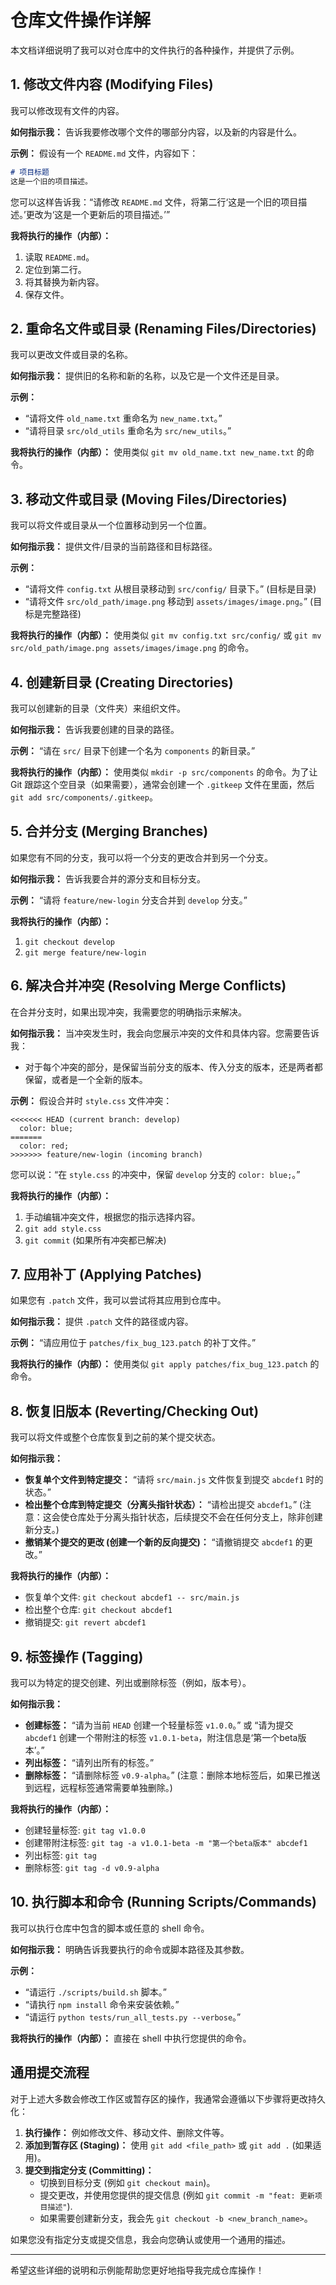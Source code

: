 # 仓库文件操作详解

本文档详细说明了我可以对仓库中的文件执行的各种操作，并提供了示例。

## 1. 修改文件内容 (Modifying Files)

我可以修改现有文件的内容。

**如何指示我：**
告诉我要修改哪个文件的哪部分内容，以及新的内容是什么。

**示例：**
假设有一个 `README.md` 文件，内容如下：
```markdown
# 项目标题
这是一个旧的项目描述。
```
您可以这样告诉我：“请修改 `README.md` 文件，将第二行‘这是一个旧的项目描述。’更改为‘这是一个更新后的项目描述。’”

**我将执行的操作（内部）：**
1. 读取 `README.md`。
2. 定位到第二行。
3. 将其替换为新内容。
4. 保存文件。

## 2. 重命名文件或目录 (Renaming Files/Directories)

我可以更改文件或目录的名称。

**如何指示我：**
提供旧的名称和新的名称，以及它是一个文件还是目录。

**示例：**
*   “请将文件 `old_name.txt` 重命名为 `new_name.txt`。”
*   “请将目录 `src/old_utils` 重命名为 `src/new_utils`。”

**我将执行的操作（内部）：**
使用类似 `git mv old_name.txt new_name.txt` 的命令。

## 3. 移动文件或目录 (Moving Files/Directories)

我可以将文件或目录从一个位置移动到另一个位置。

**如何指示我：**
提供文件/目录的当前路径和目标路径。

**示例：**
*   “请将文件 `config.txt` 从根目录移动到 `src/config/` 目录下。” (目标是目录)
*   “请将文件 `src/old_path/image.png` 移动到 `assets/images/image.png`。” (目标是完整路径)

**我将执行的操作（内部）：**
使用类似 `git mv config.txt src/config/` 或 `git mv src/old_path/image.png assets/images/image.png` 的命令。

## 4. 创建新目录 (Creating Directories)

我可以创建新的目录（文件夹）来组织文件。

**如何指示我：**
告诉我要创建的目录的路径。

**示例：**
“请在 `src/` 目录下创建一个名为 `components` 的新目录。”

**我将执行的操作（内部）：**
使用类似 `mkdir -p src/components` 的命令。为了让 Git 跟踪这个空目录（如果需要），通常会创建一个 `.gitkeep` 文件在里面，然后 `git add src/components/.gitkeep`。

## 5. 合并分支 (Merging Branches)

如果您有不同的分支，我可以将一个分支的更改合并到另一个分支。

**如何指示我：**
告诉我要合并的源分支和目标分支。

**示例：**
“请将 `feature/new-login` 分支合并到 `develop` 分支。”

**我将执行的操作（内部）：**
1. `git checkout develop`
2. `git merge feature/new-login`

## 6. 解决合并冲突 (Resolving Merge Conflicts)

在合并分支时，如果出现冲突，我需要您的明确指示来解决。

**如何指示我：**
当冲突发生时，我会向您展示冲突的文件和具体内容。您需要告诉我：
*   对于每个冲突的部分，是保留当前分支的版本、传入分支的版本，还是两者都保留，或者是一个全新的版本。

**示例：**
假设合并时 `style.css` 文件冲突：
```
<<<<<<< HEAD (current branch: develop)
  color: blue;
=======
  color: red;
>>>>>>> feature/new-login (incoming branch)
```
您可以说：“在 `style.css` 的冲突中，保留 `develop` 分支的 `color: blue;`。”

**我将执行的操作（内部）：**
1. 手动编辑冲突文件，根据您的指示选择内容。
2. `git add style.css`
3. `git commit` (如果所有冲突都已解决)

## 7. 应用补丁 (Applying Patches)

如果您有 `.patch` 文件，我可以尝试将其应用到仓库中。

**如何指示我：**
提供 `.patch` 文件的路径或内容。

**示例：**
“请应用位于 `patches/fix_bug_123.patch` 的补丁文件。”

**我将执行的操作（内部）：**
使用类似 `git apply patches/fix_bug_123.patch` 的命令。

## 8. 恢复旧版本 (Reverting/Checking Out)

我可以将文件或整个仓库恢复到之前的某个提交状态。

**如何指示我：**
*   **恢复单个文件到特定提交：** “请将 `src/main.js` 文件恢复到提交 `abcdef1` 时的状态。”
*   **检出整个仓库到特定提交（分离头指针状态）：** “请检出提交 `abcdef1`。” (注意：这会使仓库处于分离头指针状态，后续提交不会在任何分支上，除非创建新分支。)
*   **撤销某个提交的更改 (创建一个新的反向提交)：** “请撤销提交 `abcdef1` 的更改。”

**我将执行的操作（内部）：**
*   恢复单个文件: `git checkout abcdef1 -- src/main.js`
*   检出整个仓库: `git checkout abcdef1`
*   撤销提交: `git revert abcdef1`

## 9. 标签操作 (Tagging)

我可以为特定的提交创建、列出或删除标签（例如，版本号）。

**如何指示我：**
*   **创建标签：** “请为当前 `HEAD` 创建一个轻量标签 `v1.0.0`。” 或 “请为提交 `abcdef1` 创建一个带附注的标签 `v1.0.1-beta`，附注信息是‘第一个beta版本’。”
*   **列出标签：** “请列出所有的标签。”
*   **删除标签：** “请删除标签 `v0.9-alpha`。” (注意：删除本地标签后，如果已推送到远程，远程标签通常需要单独删除。)

**我将执行的操作（内部）：**
*   创建轻量标签: `git tag v1.0.0`
*   创建带附注标签: `git tag -a v1.0.1-beta -m "第一个beta版本" abcdef1`
*   列出标签: `git tag`
*   删除标签: `git tag -d v0.9-alpha`

## 10. 执行脚本和命令 (Running Scripts/Commands)

我可以执行仓库中包含的脚本或任意的 shell 命令。

**如何指示我：**
明确告诉我要执行的命令或脚本路径及其参数。

**示例：**
*   “请运行 `./scripts/build.sh` 脚本。”
*   “请执行 `npm install` 命令来安装依赖。”
*   “请运行 `python tests/run_all_tests.py --verbose`。”

**我将执行的操作（内部）：**
直接在 shell 中执行您提供的命令。

## 通用提交流程

对于上述大多数会修改工作区或暂存区的操作，我通常会遵循以下步骤将更改持久化：

1.  **执行操作：** 例如修改文件、移动文件、删除文件等。
2.  **添加到暂存区 (Staging)：** 使用 `git add <file_path>` 或 `git add .` (如果适用)。
3.  **提交到指定分支 (Committing)：**
    *   切换到目标分支 (例如 `git checkout main`)。
    *   提交更改，并使用您提供的提交信息 (例如 `git commit -m "feat: 更新项目描述"`).
    *   如果需要创建新分支，我会先 `git checkout -b <new_branch_name>`。

如果您没有指定分支或提交信息，我会向您确认或使用一个通用的描述。

---

希望这些详细的说明和示例能帮助您更好地指导我完成仓库操作！
